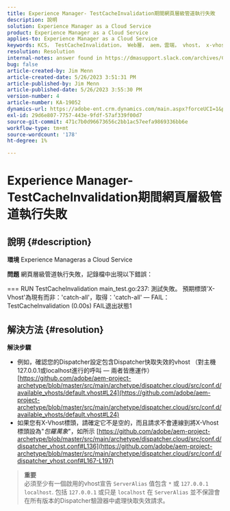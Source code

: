 ```yaml
---
title: Experience Manager- TestCacheInvalidation期間網頁層級管道執行失敗
description: 說明
solution: Experience Manager as a Cloud Service
product: Experience Manager as a Cloud Service
applies-to: Experience Manager as a Cloud Service
keywords: KCS， TestCacheInvalidation， Web層， aem，雲端， vhost， x-vhost，疑難排解，Experience Manager，管道執行失敗，失敗
resolution: Resolution
internal-notes: answer found in https://dmasupport.slack.com/archives/C013SBSHPKK/p1645102872540889?thread_ts=1645102277.855389&cid=C013SBSHPKK
bug: false
article-created-by: Jim Menn
article-created-date: 5/26/2023 3:51:31 PM
article-published-by: Jim Menn
article-published-date: 5/26/2023 3:55:30 PM
version-number: 4
article-number: KA-19052
dynamics-url: https://adobe-ent.crm.dynamics.com/main.aspx?forceUCI=1&pagetype=entityrecord&etn=knowledgearticle&id=7a6df82b-ddfb-ed11-8849-6045bd006e5a
exl-id: 29d6e807-7757-443e-9fdf-57af339f00d7
source-git-commit: 471c7b0d96673656c2bb1ac57eefa9869336bb6e
workflow-type: tm+mt
source-wordcount: '178'
ht-degree: 1%

---
```


# Experience Manager- TestCacheInvalidation期間網頁層級管道執行失敗

## 說明 {#description}


<b>環境</b>
Experience Manageras a Cloud Service

<b>問題</b>
網頁層級管道執行失敗，記錄檔中出現以下錯誤：

=== RUN TestCacheInvalidation main_test.go:237: 測試失敗。 預期標頭&#39;X-Vhost&#39;為現有而非：&#39;catch-all&#39;，取得：&#39;catch-all&#39; — FAIL： TestCacheInvalidation (0.00s) FAIL退出狀態1


## 解決方法 {#resolution}

<b>解決步驟</b>

- 例如，確認您的Dispatcher設定包含Dispatcher快取失效的vhost （對主機127.0.0.1或localhost進行的呼叫 — 兩者皆應運作） [https://github.com/adobe/aem-project-archetype/blob/master/src/main/archetype/dispatcher.cloud/src/conf.d/available_vhosts/default.vhost#L24](https://github.com/adobe/aem-project-archetype/blob/master/src/main/archetype/dispatcher.cloud/src/conf.d/available_vhosts/default.vhost#L24)
- 如果您有X-Vhost標頭，請確定它不是空的，而且請求不會連線到將X-Vhost標頭設為&quot;*包羅萬象*&quot;，如所示 [https://github.com/adobe/aem-project-archetype/blob/master/src/main/archetype/dispatcher.cloud/src/conf.d/dispatcher_vhost.conf#L136](https://github.com/adobe/aem-project-archetype/blob/master/src/main/archetype/dispatcher.cloud/src/conf.d/dispatcher_vhost.conf#L167-L197)

> **重要**\
> 必須至少有一個啟用的vhost宣告 `ServerAlias` 值包含 `*` 或 `127.0.0.1 localhost`. 包括 `127.0.0.1` 或只是 `localhost` 在 `ServerAlias` 並不保證會在所有版本的Dispatcher驗證器中處理快取失效請求。
